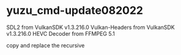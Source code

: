 # yuzu_cmd-update082022

SDL2 from VulkanSDK v1.3.216.0
Vulkan-Headers from VulkanSDK v1.3.216.0
HEVC Decoder from FFMPEG 5.1

copy and replace the recursive
